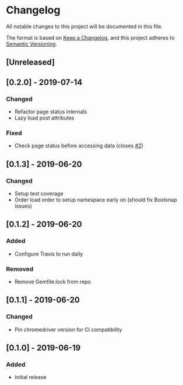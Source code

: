 # Changelog
All notable changes to this project will be documented in this file.

The format is based on [Keep a Changelog](https://keepachangelog.com/en/1.0.0/),
and this project adheres to [Semantic Versioning](https://semver.org/spec/v2.0.0.html).

## [Unreleased]

## [0.2.0] - 2019-07-14
### Changed
- Refactor page status internals
- Lazy load post attributes

### Fixed
- Check page status before accessing data (closes [#2](https://github.com/richardvenneman/instagrammer/issues/2))

## [0.1.3] - 2019-06-20
### Changed
- Setup test coverage
- Order load order to setup namespace early on (should fix Bootsnap issues)

## [0.1.2] - 2019-06-20
### Added
- Configure Travis to run daily

### Removed
- Remove Gemfile.lock from repo

## [0.1.1] - 2019-06-20
### Changed
- Pin chromedriver version for CI compatibility

## [0.1.0] - 2019-06-19
### Added
- Initial release
